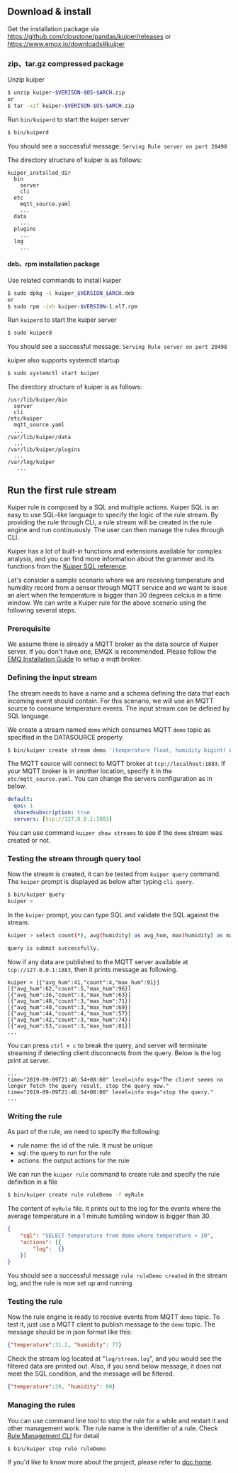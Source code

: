 

## Download & install

Get the installation package via https://github.com/cloustone/pandas/kuiper/releases or https://www.emqx.io/downloads#kuiper

### zip、tar.gz compressed package

Unzip kuiper

```sh
$ unzip kuiper-$VERISON-$OS-$ARCH.zip
or
$ tar -xzf kuiper-$VERISON-$OS-$ARCH.zip
```

Run `bin/kuiperd` to start the kuiper server

```sh
$ bin/kuiperd
```

You should see a successful message: `Serving Rule server on port 20498`

The directory structure of kuiper is as follows:

```
kuiper_installed_dir
  bin
    server
    cli
  etc
    mqtt_source.yaml
    ...
  data
    ...
  plugins
    ...
  log
    ...
```


#### deb、rpm installation package

Use related commands to install kuiper

```sh
$ sudo dpkg -i kuiper_$VERSION_$ARCH.deb
or
$ sudo rpm -ivh kuiper-$VERSION-1.el7.rpm
```

Run `kuiperd` to start the kuiper server

```sh
$ sudo kuiperd
```

You should see a successful message: `Serving Rule server on port 20498`

kuiper also supports systemctl startup

 ```sh
 $ sudo systemctl start kuiper
 ```

The directory structure of kuiper is as follows:

```
/usr/lib/kuiper/bin
  server
  cli
/etc/kuiper
  mqtt_source.yaml
  ...
/var/lib/kuiper/data
  ...
/var/lib/kuiper/plugins
  ...
/var/log/kuiper
   ...
```



## Run the first rule stream

Kuiper rule is composed by a SQL and multiple actions. Kuiper SQL is an easy to use SQL-like language to specify the logic of the rule stream. By providing the rule through CLI, a rule stream will be created in the rule engine and run continuously. The user can then manage the rules through CLI.

Kuiper has a lot of built-in functions and extensions available for complex analysis, and you can find more information about the grammer and its functions from the [Kuiper SQL reference](sqls/overview.md).

Let's consider a sample scenario where we are receiving temperature and humidity record from a sensor through MQTT service and we want to issue an alert when the temperature is bigger than 30 degrees celcius in a time window. We can write a Kuiper rule for the above scenario using the following several steps.

### Prerequisite

We assume there is already a MQTT broker as the data source of Kuiper server. If you don't have one, EMQX is recommended. Please follow the [EMQ Installation Guide](https://docs.emqx.io/broker/v3/en/install.html) to setup a mqtt broker.

### Defining the input stream

The stream needs to have a name and a schema defining the data that each incoming event should contain. For this scenario, we will use an MQTT source to consume temperature events. The input stream can be defined by SQL language.

We create a stream named `demo` which consumes MQTT `demo` topic as specified in the DATASOURCE property.
```sh
$ bin/kuiper create stream demo '(temperature float, humidity bigint) WITH (FORMAT="JSON", DATASOURCE="demo")'
```
The MQTT source will connect to MQTT broker at `tcp://localhost:1883`. If your MQTT broker is in another location, specify it in the `etc/mqtt_source.yaml`.  You can change the servers configuration as in below.

```yaml
default:
  qos: 1
  sharedsubscription: true
  servers: [tcp://127.0.0.1:1883]
```

You can use command ``kuiper show streams`` to see if the ``demo`` stream was created or not.

### Testing the stream through query tool

Now the stream is created, it can be tested from ``kuiper query`` command. The `kuiper` prompt is displayed as below after typing `cli query`.

```sh
$ bin/kuiper query
kuiper > 
```

In the `kuiper` prompt, you can type SQL and validate the SQL against the stream.

```sh
kuiper > select count(*), avg(humidity) as avg_hum, max(humidity) as max_hum from demo where temperature > 30 group by TUMBLINGWINDOW(ss, 5);

query is submit successfully.
```

Now if any data are published to the MQTT server available at ``tcp://127.0.0.1:1883``, then it prints message as following.

```
kuiper > [{"avg_hum":41,"count":4,"max_hum":91}]
[{"avg_hum":62,"count":5,"max_hum":96}]
[{"avg_hum":36,"count":3,"max_hum":63}]
[{"avg_hum":48,"count":3,"max_hum":71}]
[{"avg_hum":40,"count":3,"max_hum":69}]
[{"avg_hum":44,"count":4,"max_hum":57}]
[{"avg_hum":42,"count":3,"max_hum":74}]
[{"avg_hum":53,"count":3,"max_hum":81}]
...
```

You can press ``ctrl + c`` to break the query, and server will terminate streaming if detecting client disconnects from the query. Below is the log print at server.

```
...
time="2019-09-09T21:46:54+08:00" level=info msg="The client seems no longer fetch the query result, stop the query now."
time="2019-09-09T21:46:54+08:00" level=info msg="stop the query."
...
```

### Writing the rule

As part of the rule, we need to specify the following:
* rule name: the id of the rule. It must be unique
* sql: the query to run for the rule
* actions: the output actions for the rule

We can run the `kuiper rule` command to create rule and specify the rule definition in a file

```sh
$ bin/kuiper create rule ruleDemo -f myRule
```
The content of `myRule` file. It prints out to the log  for the events where the average temperature in a 1 minute tumbling window is bigger than 30.
```json
{
    "sql": "SELECT temperature from demo where temperature > 30",
    "actions": [{
        "log":  {}
    }]
}
```
You should see a successful message `rule ruleDemo created` in the stream log, and the rule is now set up and running.

### Testing the rule
Now the rule engine is ready to receive events from  MQTT `demo`  topic. To test it, just use a MQTT client to publish message to the `demo` topic. The message should be in json format like this:
```json
{"temperature":31.2, "humidity": 77}
```

Check the stream log located at "`log/stream.log`", and you would see the filtered data are printed out. Also, if you send below message, it does not meet the SQL condition, and the message will be filtered.

```json
{"temperature":29, "humidity": 80}
```

### Managing the rules
You can use command line tool to stop the rule for a while and restart it and other management work. The rule name is the identifier of a rule. Check [Rule Management CLI](cli/rules.md) for detail
```sh
$ bin/kuiper stop rule ruleDemo
```



If you'd like to know more about the project, please refer to [doc home](index.md).
